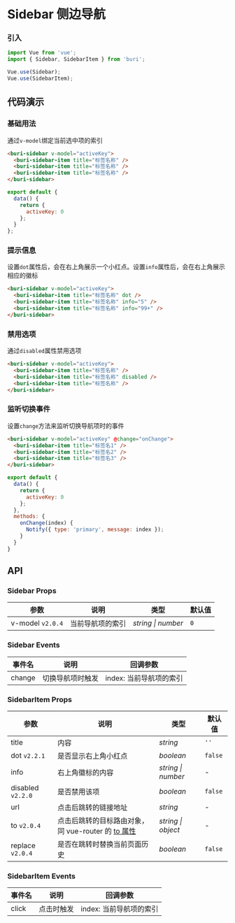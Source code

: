 # Sidebar 侧边导航

### 引入

``` javascript
import Vue from 'vue';
import { Sidebar, SidebarItem } from 'buri';

Vue.use(Sidebar);
Vue.use(SidebarItem);
```

## 代码演示

### 基础用法

通过`v-model`绑定当前选中项的索引

```html
<buri-sidebar v-model="activeKey">
  <buri-sidebar-item title="标签名称" />
  <buri-sidebar-item title="标签名称" />
  <buri-sidebar-item title="标签名称" />
</buri-sidebar>
```

``` javascript
export default {
  data() {
    return {
      activeKey: 0
    };
  }
};
```

### 提示信息

设置`dot`属性后，会在右上角展示一个小红点。设置`info`属性后，会在右上角展示相应的徽标

```html
<buri-sidebar v-model="activeKey">
  <buri-sidebar-item title="标签名称" dot />
  <buri-sidebar-item title="标签名称" info="5" />
  <buri-sidebar-item title="标签名称" info="99+" />
</buri-sidebar>
```

### 禁用选项

通过`disabled`属性禁用选项

```html
<buri-sidebar v-model="activeKey">
  <buri-sidebar-item title="标签名称" />
  <buri-sidebar-item title="标签名称" disabled />
  <buri-sidebar-item title="标签名称" />
</buri-sidebar>
```


### 监听切换事件

设置`change`方法来监听切换导航项时的事件

```html
<buri-sidebar v-model="activeKey" @change="onChange">
  <buri-sidebar-item title="标签名1" />
  <buri-sidebar-item title="标签名2" />
  <buri-sidebar-item title="标签名3" />
</buri-sidebar>
```

```js
export default {
  data() {
    return {
      activeKey: 0
    };
  },
  methods: {
    onChange(index) {
      Notify({ type: 'primary', message: index });
    }
  }
}
```

## API

### Sidebar Props

| 参数 | 说明 | 类型 | 默认值 |
|------|------|------|------|
| v-model `v2.0.4` | 当前导航项的索引 | *string \| number* | `0` |

### Sidebar Events

| 事件名 | 说明 | 回调参数 |
|------|------|------|
| change | 切换导航项时触发 | index: 当前导航项的索引 |

### SidebarItem Props

| 参数 | 说明 | 类型 | 默认值 |
|------|------|------|------|
| title | 内容 | *string* | `''` |
| dot `v2.2.1` | 是否显示右上角小红点 | *boolean* | `false` |
| info | 右上角徽标的内容 | *string \| number* | - |
| disabled `v2.2.0` | 是否禁用该项 | *boolean* | `false` |
| url | 点击后跳转的链接地址 | *string* | - |
| to `v2.0.4` | 点击后跳转的目标路由对象，同 vue-router 的 [to 属性](https://router.vuejs.org/zh/api/#to) | *string \| object* | - |
| replace `v2.0.4` | 是否在跳转时替换当前页面历史 | *boolean* | `false` |

### SidebarItem Events

| 事件名 | 说明 | 回调参数 |
|------|------|------|
| click | 点击时触发 | index: 当前导航项的索引 |
